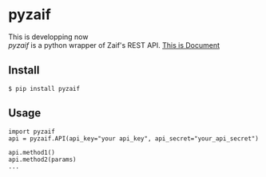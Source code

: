 # pyzaif

This is developping now  
*pyzaif* is a python wrapper of Zaif's REST API.
[This is Document](https://corp.zaif.jp/api-docs/)

## Install
`$ pip install pyzaif`

## Usage
    import pyzaif
    api = pyzaif.API(api_key="your api_key", api_secret="your_api_secret")

    api.method1()
    api.method2(params)
    ...


